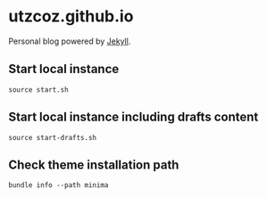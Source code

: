 # utzcoz.github.io

 Personal blog powered by [Jekyll](https://jekyllrb.com/).

 
## Start local instance

```shell
source start.sh
```

## Start local instance including drafts content

```shell
source start-drafts.sh
```

## Check theme installation path


```shell
bundle info --path minima
```
